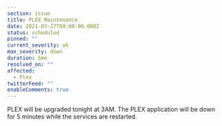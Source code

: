 ```yaml
---
section: issue
title: PLEX Maintenance
date: 2021-03-27T09:00:00.000Z
status: scheduled
pinned: ""
current_severity: ok
max_severity: down
duration: 5mn
resolved_on: ""
affected:
  - Plex
twitterFeed: ""
enableComments: true
---
```

PLEX will be upgraded tonight at 3AM. The PLEX application will be down for 5 minutes while the services are restarted.